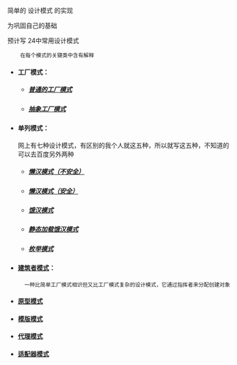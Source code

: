 简单的 设计模式 的实现

 为巩固自己的基础
 
 预计写 24中常用设计模式
 
        在每个模式的关键类中含有解释
 
 -  #### 工厂模式：
    
     - ##### [普通的工厂模式](https://github.com/GiftedDrogon/dragon-structure/blob/1450fda3505547dc0797a96336f835c904c465c3/factory-structure/src/main/java/com/dragon/talon/structure/factory/base/AnimalFactory.java)
        
      - ##### [抽象工厂模式](https://github.com/GiftedDrogon/dragon-structure/blob/1450fda3505547dc0797a96336f835c904c465c3/factory-structure/src/main/java/com/dragon/talon/structure/factory/abstraction/AbstractionFactory.java)
      
      
 -  ####                    单列模式：
 
    网上有七种设计模式，有区别的我个人就这五种，所以就写这五种，不知道的可以去百度另外两种
         
      - ##### [懒汉模式（不安全）](https://github.com/GiftedDrogon/dragon-structure/blob/ec3b935e2a763e9cb2f9874bb2f7692ee0164db2/factory-structure/src/main/java/com/dragon/talon/structure/singleton/UnsafeLazySingleton.java)
      
      - ##### [懒汉模式（安全）](https://github.com/GiftedDrogon/dragon-structure/blob/ec3b935e2a763e9cb2f9874bb2f7692ee0164db2/factory-structure/src/main/java/com/dragon/talon/structure/singleton/SafeLazySingletion.java)
      
      - ##### [饿汉模式](https://github.com/GiftedDrogon/dragon-structure/blob/ec3b935e2a763e9cb2f9874bb2f7692ee0164db2/factory-structure/src/main/java/com/dragon/talon/structure/singleton/HungerSingletion.java)
      
      - ##### [静态加载饿汉模式](https://github.com/GiftedDrogon/dragon-structure/blob/ec3b935e2a763e9cb2f9874bb2f7692ee0164db2/factory-structure/src/main/java/com/dragon/talon/structure/singleton/StaticSingleton.java)

      - ##### [枚举模式](https://github.com/GiftedDrogon/dragon-structure/blob/ec3b935e2a763e9cb2f9874bb2f7692ee0164db2/factory-structure/src/main/java/com/dragon/talon/structure/singleton/SingletonEnum.java)
      
  - ####    [建筑者模式](https://github.com/GiftedDrogon/dragon-structure/blob/b598aa91d8c311422af595261cd3daa0ba6eea49/factory-structure/src/main/java/com/dragon/talon/structure/build/Builder.java)：
          一种比简单工厂模式相识但又比工厂模式复杂的设计模式，它通过指挥者来分配创建对象
  - ####    [原型模式](https://github.com/GiftedDrogon/dragon-structure/blob/b598aa91d8c311422af595261cd3daa0ba6eea49/factory-structure/src/main/java/com/dragon/talon/structure/prototype/PrototypePattern.java)   
  
  - ####    [模版模式]()
   
  - ####    [代理模式]()
  
  - ####    [适配器模式]()